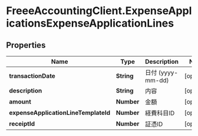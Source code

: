 # FreeeAccountingClient.ExpenseApplicationsExpenseApplicationLines

## Properties
Name | Type | Description | Notes
------------ | ------------- | ------------- | -------------
**transactionDate** | **String** | 日付 (yyyy-mm-dd) | [optional] 
**description** | **String** | 内容 | [optional] 
**amount** | **Number** | 金額 | [optional] 
**expenseApplicationLineTemplateId** | **Number** | 経費科目ID | [optional] 
**receiptId** | **Number** | 証憑ID | [optional] 


